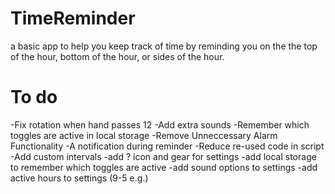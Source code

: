 # TimeReminder

a basic app to help you keep track of time by reminding you on the the top of the hour, bottom of the hour, or sides of the hour.

# To do

-Fix rotation when hand passes 12
-Add extra sounds
-Remember which toggles are active in local storage
-Remove Unneccessary Alarm Functionality
-A notification during reminder
-Reduce re-used code in script
-Add custom intervals
-add ? icon and gear for settings
-add local storage to remember which toggles are active
-add sound options to settings
-add active hours to settings (9-5 e.g.)
